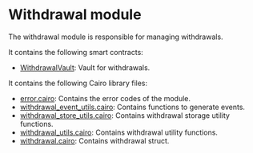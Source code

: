 # Withdrawal module

The withdrawal module is responsible for managing withdrawals.

It contains the following smart contracts:

- [WithdrawalVault](https://github.com/keep-starknet-strange/satoru/blob/main/src/withdrawal/withdrawal_vault.cairo): Vault for withdrawals.

It contains the following Cairo library files:

- [error.cairo](https://github.com/keep-starknet-strange/satoru/blob/main/src/withdrawal/error.cairo): Contains the error codes of the module.
- [withdrawal_event_utils.cairo](https://github.com/keep-starknet-strange/satoru/blob/main/src/withdrawal/withdrawal_event_utils.cairo): Contains functions to generate events.
- [withdrawal_store_utils.cairo](https://github.com/keep-starknet-strange/satoru/blob/main/src/withdrawal/withdrawal_store_utils.cairo): Contains withdrawal storage utility functions.
- [withdrawal_utils.cairo](https://github.com/keep-starknet-strange/satoru/blob/main/src/withdrawal/withdrawal_utils.cairo): Contains withdrawal utility functions.
- [withdrawal.cairo](https://github.com/keep-starknet-strange/satoru/blob/main/src/withdrawal/withdrawal.cairo): Contains withdrawal struct.
